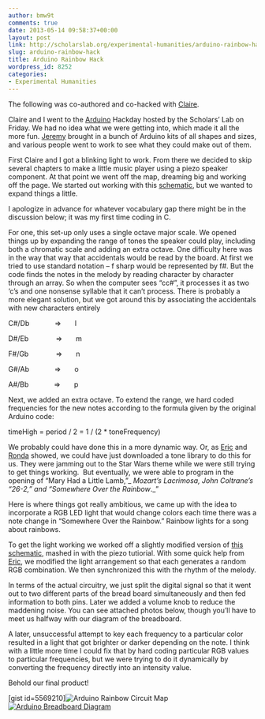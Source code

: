 ```yaml
---
author: bmw9t
comments: true
date: 2013-05-14 09:58:37+00:00
layout: post
link: http://scholarslab.org/experimental-humanities/arduino-rainbow-hack/
slug: arduino-rainbow-hack
title: Arduino Rainbow Hack
wordpress_id: 8252
categories:
- Experimental Humanities
---
```


The following was co-authored and co-hacked with [Claire](http://www.scholarslab.org/people/claire-maiers/).

Claire and I went to the [Arduino](http://www.arduino.cc) Hackday hosted by the Scholars’ Lab on Friday. We had no idea what we were getting into, which made it all the more fun. [Jeremy](http://www.scholarslab.org/people/jeremy-boggs/) brought in a bunch of Arduino kits of all shapes and sizes, and various people went to work to see what they could make out of them.

First Claire and I got a blinking light to work. From there we decided to skip several chapters to make a little music player using a piezo speaker component. At that point we went off the map, dreaming big and working off the page. We started out working with this [schematic](http://www.arduino.cc/en/Tutorial/Melody), but we wanted to expand things a little.

I apologize in advance for whatever vocabulary gap there might be in the discussion below; it was my first time coding in C.

For one, this set-up only uses a single octave major scale. We opened things up by expanding the range of tones the speaker could play, including both a chromatic scale and adding an extra octave. One difficulty here was in the way that way that accidentals would be read by the board. At first we tried to use standard notation – f sharp would be represented by f#. But the code finds the notes in the melody by reading character by character through an array. So when the computer sees “cc#”, it processes it as two ‘c’s and one nonsense syllable that it can’t process. There is probably a more elegant solution, but we got around this by associating the accidentals with new characters entirely

C#/Db             =>       l

D#/Eb              =>       m

F#/Gb              =>       n

G#/Ab             =>       o

A#/Bb             =>       p

Next, we added an extra octave. To extend the range, we hard coded frequencies for the new notes according to the formula given by the original Arduino code:

timeHigh = period / 2 = 1 / (2 * toneFrequency)

We probably could have done this in a more dynamic way. Or, as [Eric](http://www.scholarslab.org/people/eric-johnson/) and [Ronda](http://www.scholarslab.org/people/ronda-grizzle/) showed, we could have just downloaded a tone library to do this for us. They were jamming out to the Star Wars theme while we were still trying to get things working.  But eventually, we were able to program in the opening of “Mary Had a Little Lamb,”_ _Mozart’s _Lacrimosa_, John Coltrane’s “26-2,” and “Somewhere Over the Rainbow_._”

Here is where things got really ambitious, we came up with the idea to incorporate a RGB LED light that would change colors each time there was a note change in “Somewhere Over the Rainbow.” Rainbow lights for a song about rainbows.

To get the light working we worked off a slightly modified version of [this schematic](http://ardx.org/CODE12S), mashed in with the piezo tutiorial. With some quick help from [Eric](http://www.scholarslab.org/people/eric-rochester/), we modified the light arrangement so that each generates a random RGB combination. We then synchronized this with the rhythm of the melody.

In terms of the actual circuitry, we just split the digital signal so that it went out to two different parts of the bread board simultaneously and then fed information to both pins. Later we added a volume knob to reduce the maddening noise. You can see attached photos below, though you’ll have to meet us halfway with our diagram of the breadboard.

A later, unsuccessful attempt to key each frequency to a particular color resulted in a light that got brighter or darker depending on the note. I think with a little more time I could fix that by hard coding particular RGB values to particular frequencies, but we were trying to do it dynamically by converting the frequency directly into an intensity value.

Behold our final product!

[gist id=5569210]![Arduino Rainbow Circuit Map](http://www.scholarslab.org/wp-content/uploads/2013/05/photo-300x224.jpg)[![Arduino Breadboard Diagram](http://www.scholarslab.org/wp-content/uploads/2013/05/photo-1-300x224.jpg)](http://www.scholarslab.org/wp-content/uploads/2013/05/photo-1.jpg)
